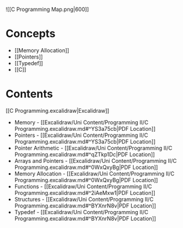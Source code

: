 
![[C Programming Map.png|600]]
# Concepts

- [[Memory Allocation]]
- [[Pointers]]
- [[Typedef]]
- [[C]]

# Contents

[[C Programming.excalidraw|Excalidraw]]

- Memory - [[Excalidraw/Uni Content/Programming II/C Programming.excalidraw.md#^YS3a75cb|PDF Location]]
- Pointers - [[Excalidraw/Uni Content/Programming II/C Programming.excalidraw.md#^YS3a75cb|PDF Location]]
- Pointer Arithmetic - [[Excalidraw/Uni Content/Programming II/C Programming.excalidraw.md#^qZTkp1Dc|PDF Location]]
- Arrays and Pointers - [[Excalidraw/Uni Content/Programming II/C Programming.excalidraw.md#^0WxQxyBg|PDF Location]]
- Memory Allocation - [[Excalidraw/Uni Content/Programming II/C Programming.excalidraw.md#^0WxQxyBg|PDF Location]]
- Functions - [[Excalidraw/Uni Content/Programming II/C Programming.excalidraw.md#^2iAeMxw1|PDF Location]]
- Structures - [[Excalidraw/Uni Content/Programming II/C Programming.excalidraw.md#^BYXnrN8v|PDF Location]]
- Typedef - [[Excalidraw/Uni Content/Programming II/C Programming.excalidraw.md#^BYXnrN8v|PDF Location]]